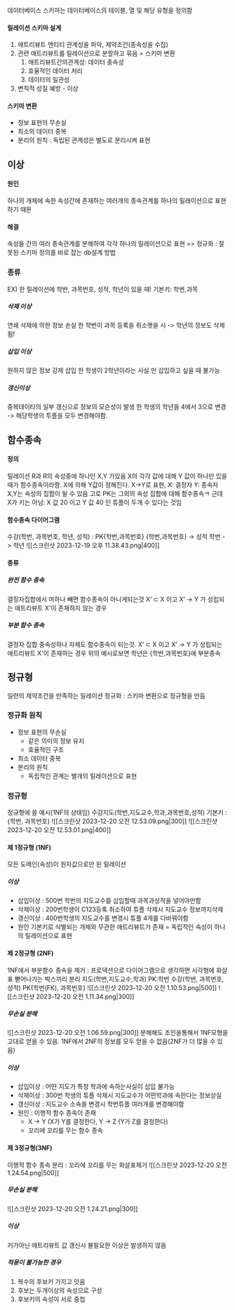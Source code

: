 데이터베이스 스키마는 데이터베이스의 테이블, 열 및 해당 유형을 정의함
#### 릴레이션 스키마 설계
1. 애트리뷰트 엔티티 관계성을 파악, 제약조건(종속성을 수집)
2. 관련 애트리뷰트를 릴레이션으로 분할하고 묶음 = 스키마 변환
	1. 애트리뷰트간의관계성: 데이터 종속성
	2. 효율적인 데이터 처리
	3. 데이터의 일관성
3. 변칙적 성질 예방 - 이상
#### 스키마 변환
- 정보 표현의 무손실
- 최소의 데이터 중복
- 분리의 원칙 : 독립된 관계성은 별도로 분리시켜 표현

## 이상
#### 원인
하나의 개체에 속한 속성간에 존재하는 여러개의 종속관계를 하나의 릴래이션으로 표현하기 때문
#### 해결
속성들 간의 여러 종속관계를 분해하여 각각 하나의 릴레이션으로 표현
=> 정규화 : 잘못된 스키마 정의를 바로 잡는 db설계 방법

### 종류
EX) 한 릴레이션에 학번, 과목번호, 성적, 학년이 있을 때! 기본키: 학번,과목
##### 삭제 이상
연쇄 삭제에 의한 정보 손실
한 학번이 과목 등록을 취소햇을 시 -> 학년의 정보도 삭제됨!
##### 삽입 이상
원하지 않은 정보 강제 삽입
한 학생이 2학년이라는 사실 만 삽입하고 싶을 때 불가능

##### 갱신이상
중복데이타의 일부 갱신으로 정보의 모순성이 발생
한 학생의 학년을 4에서 3으로 변경 -> 해당학생의 투플을 모두 변경해야함.

## 함수종속
#### 정의
릴레이션 R과 R의 속성중에 하나인 X,Y 가있음
X의 각각 값에 대해 Y 값이 하나만 있을 때가 함수종속이라함.
X에 의해 Y값이 정해진다.
X->Y로 표현,  X: 결정자 Y: 종속자
X,Y는 속성의 집합이 될 수 있음
고로 PK는 그외의 속성 집합에 대해 함수종속ㅋ
근데 X가 키는 아님: X 값 20 이고 Y 값 40 인 튜플이 두개 수 있다는 것임

#### 함수종속 다이어그램
수강(학번, 과목번호, 학년, 성적) : PK{학번,과목번호}
{학번,과목번호} -> 성적
학번 - > 학년
![[스크린샷 2023-12-19 오후 11.38.43.png|400]]

#### 종류
##### 완전 함수 종속
결정자집합에서 머하나 빼면 함수종속이 아니게되는것
X’ ⊂ X 이고 X’ -> Y 가 성립되는 애트리뷰트 X'이 존재하지 않는 경우
##### 부분 함수 종속
결정자 집합 중속성하나 자체도 함수종속이 되는것.
X’ ⊂ X 이고 X’ -> Y 가 성립되는 애트리뷰트 X'이 존재하는 경우
위의 예시로보면 학년은 {학번,과목번호}에 부분종속

## 정규형
일련의 제약조건을 만족하는 릴레이션
정규화 : 스키마 변환으로 정규형을 만듬

### 정규화 원칙
- 정보 표현의 무손실
	- 같은 의미의 정보 유지
	- 효율적인 구조
- 최소 데이터 중복
- 분리의 원칙
	- 독립적인 관계는 별개의 릴레이션으로 표현


### 정규형
정규형에 쓸 예시(1NF의 상태임)
수강지도(학번,지도교수,학과,과목번호,성적)
기본키 : {학번, 과목번호}
![[스크린샷 2023-12-20 오전 12.53.09.png|300]]
![[스크린샷 2023-12-20 오전 12.53.01.png|400]]
#### 제 1정규형 (1NF)
모든 도메인(속성)이 원자값으로만 된 릴레이션
##### 이상
- 삽입이상 : 500번 학번의 지도교수를 삽입할때 과목과성적을 넣어야만함
- 삭제이상 : 200번학생이 C123등록 취소하여 튜플 삭제시 지도교수 정보까지삭제
- 갱신이상 : 400번학생의 지도교수를 변경시 튜플 4개를 다바꿔야함
- 원인 기본키로 식별되는 개체와 무관한 애트리뷰트가 존재 = 독립적인 속성이 하나의 릴레이션으로 표현

#### 제 2정규형 (2NF)
1NF에서 부분함수 종속을 제거 : 프로덱션으로
다이어그램으로 생각하면 사각형에 화살표 뻗어나가는 박스끼리 분리
지도(학번,지도교수,학과) PK:학번
수강(학번, 과목번호, 성적) PK{학번(FK), 과목번호}
![[스크린샷 2023-12-20 오전 1.10.53.png|500]]
![[스크린샷 2023-12-20 오전 1.11.34.png|300]]
##### 무손실 분해
![[스크린샷 2023-12-20 오전 1.06.59.png|300]]
분해해도 조인을통해서 1NF모형을 고대로 얻을 수 있음.
1NF에서 2NF의 정보를 모두 얻을 수 없음(2NF가 더 많을 수 있음)

##### 이상
- 삽입이상 : 어떤 지도가 특정 학과에 속하는사실이 삽입 불가능
- 삭제이상 : 300번 학생의 튜플 삭제시 지도교수가 어떤학과에 속한다는 정보상실
- 갱신이상 : 지도교수 소속을 변경시 학번튜플 여러개를 변경해야함
- 원인 : 이행적 함수 종속이 존재
	- X → Y (X가 Y를 결정한다, Y → Z (Y가 Z를 결정한다)
	- 꼬리에 꼬리를 무는 함수 종속


#### 제 3정규형(3NF)
이행적 함수 종속 분리 : 꼬리에 꼬리를 무는 화살표제거
![[스크린샷 2023-12-20 오전 1.24.54.png|500]]
##### 무손실 분해
![[스크린샷 2023-12-20 오전 1.24.21.png|300]]

##### 이상
키가아닌 애트리뷰트 값 갱신시 불필요한 이상은 발생하지 않음

##### 적용이 불가능한 경우
1. 복수의 후보키 가지고 잇음
2. 후보는 두개이상의 속성으로 구성
3. 후보키의 속성이 서로 중첩